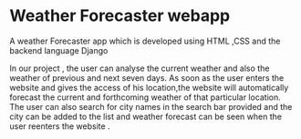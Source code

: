 # Weather Forecaster webapp
A weather Forecaster app which is developed using HTML ,CSS and the backend language Django

In our project , the user can analyse the current weather and also the weather of previous and next seven days. As soon as the user enters the website and gives the access of his location,the website will automatically forecast the current and forthcoming weather of that particular location. The user can also search for city names in the search bar provided and the city can be added to the list and weather forecast can be seen when the user reenters the website .


